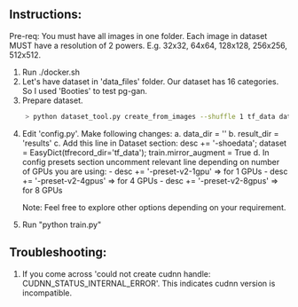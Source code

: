 ## Instructions:

Pre-req: You must have all images in one folder. Each image in dataset MUST have a resolution of 2 powers. E.g. 32x32, 64x64, 128x128, 256x256, 512x512.

1. Run ./docker.sh
2. Let's have dataset in 'data_files' folder. Our dataset has 16 categories. So I used 'Booties' to test pg-gan.
3. Prepare dataset.
```bash
    > python dataset_tool.py create_from_images --shuffle 1 tf_data data_files/Booties
```
4. Edit 'config.py'. Make following changes:
    a. data_dir = ''
    b. result_dir = 'results'
    c. Add this line in Dataset section:
            desc += '-shoedata';             dataset = EasyDict(tfrecord_dir='tf_data'); train.mirror_augment = True
    d. In config presets section uncomment relevant line depending on number of GPUs you are using:
        - desc += '-preset-v2-1gpu' => for 1 GPUs
        - desc += '-preset-v2-4gpus' => for 4 GPUs
        - desc += '-preset-v2-8gpus' => for 8 GPUs

    Note: Feel free to explore other options depending on your requirement.

5. Run "python train.py"

## Troubleshooting:

1. If you come across 'could not create cudnn handle: CUDNN_STATUS_INTERNAL_ERROR'. This indicates cudnn version is incompatible.
